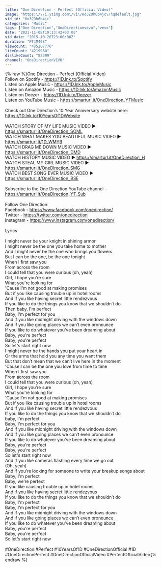 ```yaml
---
title: "One Direction - Perfect (Official Video)"
image: "https:\/\/i.ytimg.com\/vi\/Ho32Oh6b4jc\/hqdefault.jpg"
vid_id: "Ho32Oh6b4jc"
categories: "Music"
tags: ["One Direction","OneDirectionvevo","vevo"]
date: "2021-11-08T19:13:42+03:00"
vid_date: "2015-10-20T23:00:00Z"
duration: "PT3M49S"
viewcount: "485207776"
likeCount: "4219930"
dislikeCount: "82399"
channel: "OneDirectionVEVO"
---
```

{% raw %}One Direction – Perfect (Official Video)<br />Follow on Spotify - <a rel="nofollow" target="blank" href="https://1D.lnk.to/Spotify">https://1D.lnk.to/Spotify</a><br />Listen on Apple Music - <a rel="nofollow" target="blank" href="https://1D.lnk.to/AppleMusic">https://1D.lnk.to/AppleMusic</a><br />Listen on Amazon Music - <a rel="nofollow" target="blank" href="https://1D.lnk.to/AmazonMusic">https://1D.lnk.to/AmazonMusic</a><br />Listen on Deezer - <a rel="nofollow" target="blank" href="https://1D.lnk.to/Deezer">https://1D.lnk.to/Deezer</a> <br />Listen on YouTube Music - <a rel="nofollow" target="blank" href="https://smarturl.it/OneDirection_YTMusic">https://smarturl.it/OneDirection_YTMusic</a><br /><br />Check out One Direction’s 10 Year Anniversary website here:<br /><a rel="nofollow" target="blank" href="https://1D.lnk.to/10YearsOf1DWebsite">https://1D.lnk.to/10YearsOf1DWebsite</a><br />  <br />WATCH STORY OF MY LIFE MUSIC VIDEO ► <a rel="nofollow" target="blank" href="https://smarturl.it/OneDirection_SOML">https://smarturl.it/OneDirection_SOML</a><br />WATCH WHAT MAKES YOU BEAUTIFUL MUSIC VIDEO ► <a rel="nofollow" target="blank" href="https://smarturl.it/1D_WMYB">https://smarturl.it/1D_WMYB</a><br />WATCH DRAG ME DOWN MUSIC VIDEO ► <a rel="nofollow" target="blank" href="https://smarturl.it/OneDirection_DMD">https://smarturl.it/OneDirection_DMD</a><br />WATCH HISTORY MUSIC VIDEO ► <a rel="nofollow" target="blank" href="https://smarturl.it/OneDirection_H">https://smarturl.it/OneDirection_H</a>  <br />WATCH STEAL MY GIRL MUSIC VIDEO ► <a rel="nofollow" target="blank" href="https://smarturl.it/OneDirection_SMG">https://smarturl.it/OneDirection_SMG</a><br />WATCH BEST SONG EVER MUSIC VIDEO ► <a rel="nofollow" target="blank" href="https://smarturl.it/OneDirection_BSE">https://smarturl.it/OneDirection_BSE</a><br /><br />Subscribe to the One Direction YouTube channel - <a rel="nofollow" target="blank" href="https://smarturl.it/OneDirection_YT_Sub">https://smarturl.it/OneDirection_YT_Sub</a><br /><br />Follow One Direction:<br />Facebook - <a rel="nofollow" target="blank" href="https://www.facebook.com/onedirection/">https://www.facebook.com/onedirection/</a><br />Twitter - <a rel="nofollow" target="blank" href="https://twitter.com/onedirection">https://twitter.com/onedirection</a><br />Instagram - <a rel="nofollow" target="blank" href="https://www.instagram.com/onedirection/">https://www.instagram.com/onedirection/</a><br /><br />Lyrics<br /><br />I might never be your knight in shining armor<br />I might never be the one you take home to mother<br />And I might never be the one who brings you flowers<br />But I can be the one, be the one tonight<br />When I first saw you<br />From across the room<br />I could tell that you were curious (oh, yeah)<br />Girl, I hope you’re sure<br />What you're looking for<br />'Cause I'm not good at making promises<br />But if you like causing trouble up in hotel rooms<br />And if you like having secret little rendezvous<br />If you like to do the things you know that we shouldn’t do<br />Then baby, I'm perfect<br />Baby, I'm perfect for you<br />And if you like midnight driving with the windows down<br />And if you like going places we can’t even pronounce<br />If you like to do whatever you've been dreaming about<br />Baby, you're perfect<br />Baby, you're perfect<br />So let's start right now<br />I might never be the hands you put your heart in<br />Or the arms that hold you any time you want them<br />But that don’t mean that we can’t live here in the moment<br />'Cause I can be the one you love from time to time<br />When I first saw you<br />From across the room<br />I could tell that you were curious (oh, yeah)<br />Girl, I hope you’re sure<br />What you're looking for<br />'Cause I'm not good at making promises<br />But if you like causing trouble up in hotel rooms<br />And if you like having secret little rendezvous<br />If you like to do the things you know that we shouldn’t do<br />baby, I'm perfect<br />Baby, I'm perfect for you<br />And if you like midnight driving with the windows down<br />And if you like going places we can’t even pronounce<br />If you like to do whatever you've been dreaming about<br />Baby, you're perfect<br />Baby, you're perfect<br />So let's start right now<br />And if you like cameras flashing every time we go out<br />(Oh, yeah)<br />And if you're looking for someone to write your breakup songs about<br />Baby, I'm perfect<br />Baby, we're perfect<br />If you like causing trouble up in hotel rooms<br />And if you like having secret little rendezvous<br />If you like to do the things you know that we shouldn’t do<br />Baby, I'm perfect<br />Baby, I'm perfect for you<br />And if you like midnight driving with the windows down<br />And if you like going places we can’t even pronounce<br />If you like to do whatever you've been dreaming about<br />Baby, you're perfect<br />Baby, you're perfect<br />So let's start right now<br /><br />#OneDirection #Perfect #10YearsOf1D #OneDirectionOfficial #1D #OneDirectionPerfect #OneDirectionOfficialVideo #PerfectOfficialVideo{% endraw %}
